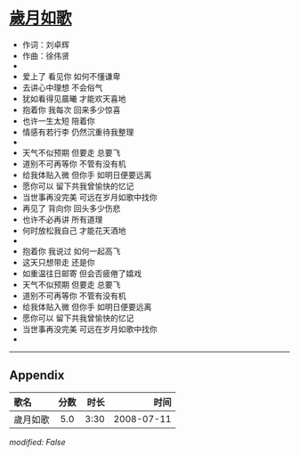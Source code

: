 # [歲月如歌](https://music.163.com/song?id=32714433)

* 作词：刘卓辉
* 作曲：徐伟贤
* 
* 爱上了 看见你 如何不懂谦卑
* 去讲心中理想 不会俗气
* 犹如看得见晨曦 才能欢天喜地
* 抱着你 我每次 回来多少惊喜
* 也许一生太短 陪着你
* 情感有若行李 仍然沉重待我整理
* 
* 天气不似预期 但要走 总要飞
* 道别不可再等你 不管有没有机
* 给我体贴入微 但你手 如明日便要远离
* 愿你可以 留下共我曾愉快的忆记
* 当世事再没完美 可远在岁月如歌中找你
* 再见了 背向你 回头多少伤悲
* 也许不必再讲 所有道理
* 何时放松我自己 才能花天酒地
* 
* 抱着你 我说过 如何一起高飞
* 这天只想带走 还是你
* 如重温往日邮寄 但会否疲倦了嬉戏
* 天气不似预期 但要走 总要飞
* 道别不可再等你 不管有没有机
* 给我体贴入微 但你手 如明日便要远离
* 愿你可以 留下共我曾愉快的忆记
* 当世事再没完美 可远在岁月如歌中找你
* 


---

## Appendix

|歌名|分数|时长|时间|
|:---|:---:|---:|---:|
|歲月如歌|5.0|3:30|2008-07-11

*modified: False*